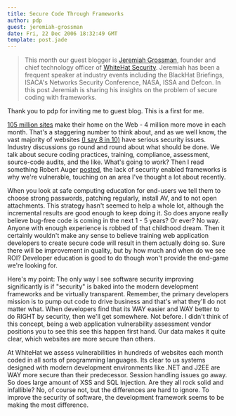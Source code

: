 ```yaml
---
title: Secure Code Through Frameworks
author: pdp
guest: jeremiah-grossman
date: Fri, 22 Dec 2006 18:32:49 GMT
template: post.jade
---
```


> This month our guest blogger is [Jeremiah Grossman](http://jeremiahgrossman.blogspot.com), founder and chief technology officer of [WhiteHat Security](http://www.whitehatsec.com). Jeremiah has been a frequent speaker at industry events including the BlackHat Briefings, ISACA's Networks Security Conference, NASA, ISSA and Defcon. In this post Jeremiah is sharing his insights on the problem of secure coding with frameworks.

Thank you to pdp for inviting me to guest blog. This is a first for me.

[105 million sites](http://news.netcraft.com/archives/2006/12/05/) make their home on the Web - 4 million more move in each month. That's a staggering number to think about, and as we well know, the vast majority of websites [(I say 8 in 10)](http://www.whitehatsec.com/home/resources/presentations/files/) have serious security issues. Industry discussions go round and round about what should be done. We talk about secure coding practices, training, compliance, assessment, source-code audits, and the like. What's going to work? Then I read something Robert Auger [posted](http://www.cgisecurity.com/2006/12/10), the lack of security enabled frameworks is why we're vulnerable, touching on an area I've thought a lot about recently.

When you look at safe computing education for end-users we tell them to choose strong passwords, patching regularly, install AV, and to not open attachments. This strategy hasn't seemed to help a whole lot, although the incremental results are good enough to keep doing it. So does anyone really believe bug-free code is coming in the next 1 - 5 years? Or ever? No way. Anyone with enough experience is robbed of that childhood dream. Then it certainly wouldn't make any sense to believe training web application developers to create secure code will result in them actually doing so. Sure there will be improvement in quality, but by how much and when do we see ROI? Developer education is good to do though won't provide the end-game we're looking for.

Here's my point: The only way I see software security improving significantly is if "security" is baked into the modern development frameworks and be virtually transparent. Remember, the primary developers mission is to pump out code to drive business and that's what they'll do not matter what. When developers find that its WAY easier and WAY better to do RIGHT by security, then we'll get somewhere. Not before. I didn't think of this concept, being a web application vulnerability assessment vendor positions you to see this see this happen first hand. Our data makes it quite clear, which websites are more secure than others.

At WhiteHat we assess vulnerabilities in hundreds of websites each month coded in all sorts of programming languages. Its clear to us systems designed with modern development environments like .NET and J2EE are WAY more secure than their predecessor. Session handling issues go away. So does large amount of XSS and SQL Injection. Are they all rock solid and infallible? No, of course not, but the differences are hard to ignore. To improve the security of software, the development framework seems to be making the most difference.
